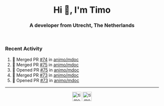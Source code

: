 <h1 align="center">Hi 👋, I'm Timo</h1>
<h3 align="center">A developer from Utrecht, The Netherlands</h3>
<br/>
<!-- https://github.com/rahuldkjain/github-profile-readme-generator --!>

<!--  <p align="left"><img src="https://github-readme-stats.vercel.app/api?username=timoglastra&show_icons=true&count_private=true&" alt="timoglastra" /></p> --!>

<!--
Github language stats
<p align="left"><img src="https://github-readme-stats.vercel.app/api/top-langs/?username=timoglastra&layout=compact" alt="timoglastra" /><p>
-->

<!-- Codestats language stats -->
<!-- <p align="left"><img src="https://codestats-readme.vercel.app/api/top-langs/?username=timoglastra&layout=compact&language_count=12" alt="timoglastra" /><p>    --!>
  
<h3>Recent Activity</h3>

<!--START_SECTION:activity-->
1. 🎉 Merged PR [#74](https://github.com/animo/mdoc/pull/74) in [animo/mdoc](https://github.com/animo/mdoc)
2. 🎉 Merged PR [#75](https://github.com/animo/mdoc/pull/75) in [animo/mdoc](https://github.com/animo/mdoc)
3. 💪 Opened PR [#75](https://github.com/animo/mdoc/pull/75) in [animo/mdoc](https://github.com/animo/mdoc)
4. 🎉 Merged PR [#73](https://github.com/animo/mdoc/pull/73) in [animo/mdoc](https://github.com/animo/mdoc)
5. 💪 Opened PR [#73](https://github.com/animo/mdoc/pull/73) in [animo/mdoc](https://github.com/animo/mdoc)
<!--END_SECTION:activity-->

---

<p align="center">
<a href="https://twitter.com/timoglastra" target="blank"><img align="center" src="https://cdn.jsdelivr.net/npm/simple-icons@3.0.1/icons/twitter.svg" alt="timoglastra" height="30" width="30" /></a>
<a href="https://linkedin.com/in/timoglastra" target="blank"><img align="center" src="https://cdn.jsdelivr.net/npm/simple-icons@3.0.1/icons/linkedin.svg" alt="timoglastra" height="30" width="30" /></a>
</p>



